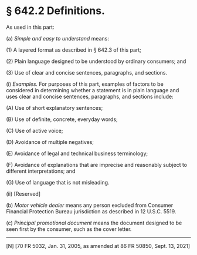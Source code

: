 # § 642.2   Definitions.

As used in this part:


(a) *Simple and easy to understand* means:


(1) A layered format as described in § 642.3 of this part;


(2) Plain language designed to be understood by ordinary consumers; and


(3) Use of clear and concise sentences, paragraphs, and sections.


(i) *Examples.* For purposes of this part, examples of factors to be considered in determining whether a statement is in plain language and uses clear and concise sentences, paragraphs, and sections include:


(A) Use of short explanatory sentences;


(B) Use of definite, concrete, everyday words;


(C) Use of active voice;


(D) Avoidance of multiple negatives;


(E) Avoidance of legal and technical business terminology;


(F) Avoidance of explanations that are imprecise and reasonably subject to different interpretations; and


(G) Use of language that is not misleading.


(ii) [Reserved]


(b) *Motor vehicle dealer* means any person excluded from Consumer Financial Protection Bureau jurisdiction as described in 12 U.S.C. 5519.


(c) *Principal promotional document* means the document designed to be seen first by the consumer, such as the cover letter. 



---

[N] [70 FR 5032, Jan. 31, 2005, as amended at 86 FR 50850, Sept. 13, 2021]






